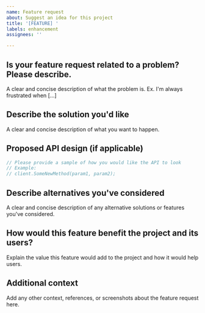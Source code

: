 ```yaml
---
name: Feature request
about: Suggest an idea for this project
title: '[FEATURE] '
labels: enhancement
assignees: ''

---
```


## Is your feature request related to a problem? Please describe.
A clear and concise description of what the problem is. Ex. I'm always frustrated when [...]

## Describe the solution you'd like
A clear and concise description of what you want to happen.

## Proposed API design (if applicable)
```csharp
// Please provide a sample of how you would like the API to look
// Example:
// client.SomeNewMethod(param1, param2);
```

## Describe alternatives you've considered
A clear and concise description of any alternative solutions or features you've considered.

## How would this feature benefit the project and its users?
Explain the value this feature would add to the project and how it would help users.

## Additional context
Add any other context, references, or screenshots about the feature request here.
